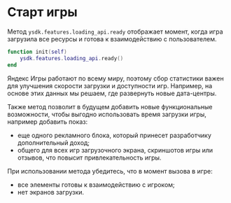 # Старт игры

Метод `ysdk.features.loading_api.ready` отображает момент, когда игра загрузила все ресурсы и готова к взаимодействию с пользователем.

```lua
function init(self)
    ysdk.features.loading_api.ready()
end
```

Яндекс Игры работают по всему миру, поэтому сбор статистики важен для улучшения скорости загрузки и доступности игр. Например, на основе этих данных мы решаем, где развернуть новые дата-центры.

Также метод позволит в будущем добавить новые функциональные возможности, чтобы выгодно использовать время загрузки игры, например добавить показ:

* еще одного рекламного блока, который принесет разработчику дополнительный доход;
* общего для всех игр загрузочного экрана, скриншотов игры или отзывов, что повысит привлекательность игры.

При использовании метода убедитесь, что в момент вызова в игре:

* все элементы готовы к взаимодействию с игроком;
* нет экранов загрузки.
